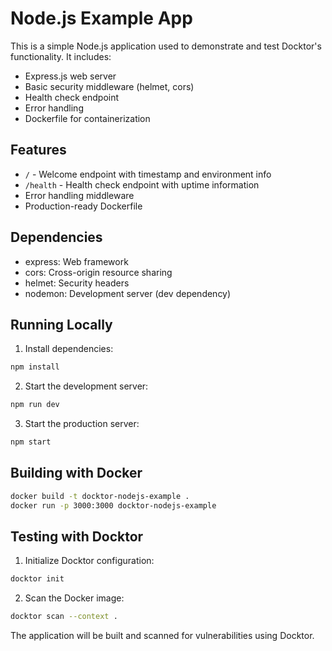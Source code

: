 # Node.js Example App

This is a simple Node.js application used to demonstrate and test Docktor's functionality. It includes:

- Express.js web server
- Basic security middleware (helmet, cors)
- Health check endpoint
- Error handling
- Dockerfile for containerization

## Features

- `/` - Welcome endpoint with timestamp and environment info
- `/health` - Health check endpoint with uptime information
- Error handling middleware
- Production-ready Dockerfile

## Dependencies

- express: Web framework
- cors: Cross-origin resource sharing
- helmet: Security headers
- nodemon: Development server (dev dependency)

## Running Locally

1. Install dependencies:
```bash
npm install
```

2. Start the development server:
```bash
npm run dev
```

3. Start the production server:
```bash
npm start
```

## Building with Docker

```bash
docker build -t docktor-nodejs-example .
docker run -p 3000:3000 docktor-nodejs-example
```

## Testing with Docktor

1. Initialize Docktor configuration:
```bash
docktor init
```

2. Scan the Docker image:
```bash
docktor scan --context .
```

The application will be built and scanned for vulnerabilities using Docktor. 